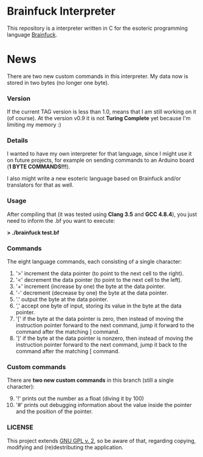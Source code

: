 # Brainfuck Interpreter
This repository is a interpreter written in C for the esoteric programming language [Brainfuck](https://en.wikipedia.org/wiki/Brainfuck). 

# News
There are two new custom commands in this interpreter.
My data now is stored in two bytes (no longer one byte).

### Version
If the current TAG version is less than 1.0, means that I am still working on it (of course). At the version v0.9 it is not __Turing Complete__ yet because I'm limiting my memory :)

### Details
I wanted to have my own interpreter for that language, since I might use it on future projects, for example on sending commands to an Arduino board (__1 BYTE COMMANDS!!!__).

I also might write a new esoteric language based on Brainfuck and/or translators for that as well.

### Usage
After compiling that (it was tested using __Clang 3.5__ and __GCC 4.8.4__), you just need to inform the .bf you want to execute:

__> ./brainfuck test.bf__

### Commands

The eight language commands, each consisting of a single character:

1. '>' increment the data pointer (to point to the next cell to the right).
2. '<' decrement the data pointer (to point to the next cell to the left).
3. '+' increment (increase by one) the byte at the data pointer.
4. '-' decrement (decrease by one) the byte at the data pointer.
5. '.' output the byte at the data pointer.
6. ',' accept one byte of input, storing its value in the byte at the data pointer.
7. '[' if the byte at the data pointer is zero, then instead of moving the instruction pointer forward to the next command, jump it forward to the command after the matching ] command.
8. ']' if the byte at the data pointer is nonzero, then instead of moving the instruction pointer forward to the next command, jump it back to the command after the matching [ command.

### Custom commands

There are __two new custom commands__ in this branch (still a single character):

9.  '!' prints out the number as a float (diving it by 100)
10. '#' prints out debugging information about the value inside the pointer and the position of the pointer.

### LICENSE
This project extends [GNU GPL v. 2](https://www.gnu.org/licenses/old-licenses/gpl-2.0.en.html), so be aware of that, regarding copying, modifying and (re)destributing the application. 

